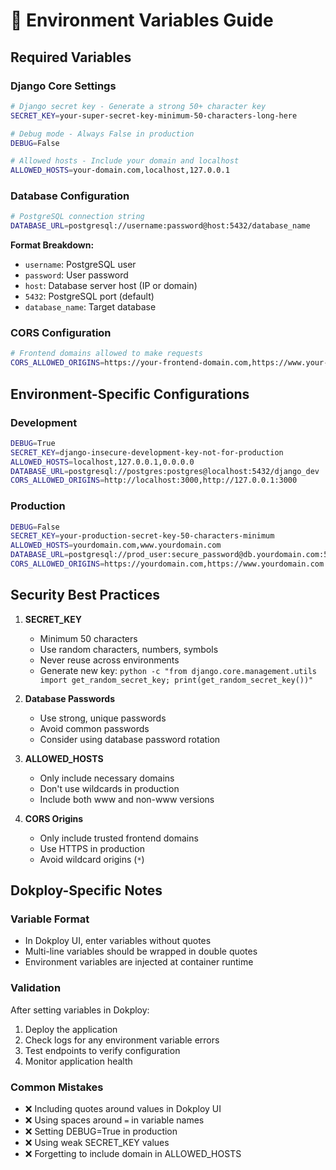 # 🔧 Environment Variables Guide

## Required Variables

### Django Core Settings

```bash
# Django secret key - Generate a strong 50+ character key
SECRET_KEY=your-super-secret-key-minimum-50-characters-long-here

# Debug mode - Always False in production
DEBUG=False

# Allowed hosts - Include your domain and localhost
ALLOWED_HOSTS=your-domain.com,localhost,127.0.0.1
```

### Database Configuration

```bash
# PostgreSQL connection string
DATABASE_URL=postgresql://username:password@host:5432/database_name
```

**Format Breakdown:**
- `username`: PostgreSQL user
- `password`: User password
- `host`: Database server host (IP or domain)
- `5432`: PostgreSQL port (default)
- `database_name`: Target database

### CORS Configuration

```bash
# Frontend domains allowed to make requests
CORS_ALLOWED_ORIGINS=https://your-frontend-domain.com,https://www.your-domain.com
```

## Environment-Specific Configurations

### Development
```bash
DEBUG=True
SECRET_KEY=django-insecure-development-key-not-for-production
ALLOWED_HOSTS=localhost,127.0.0.1,0.0.0.0
DATABASE_URL=postgresql://postgres:postgres@localhost:5432/django_dev
CORS_ALLOWED_ORIGINS=http://localhost:3000,http://127.0.0.1:3000
```

### Production
```bash
DEBUG=False
SECRET_KEY=your-production-secret-key-50-characters-minimum
ALLOWED_HOSTS=yourdomain.com,www.yourdomain.com
DATABASE_URL=postgresql://prod_user:secure_password@db.yourdomain.com:5432/prod_db
CORS_ALLOWED_ORIGINS=https://yourdomain.com,https://www.yourdomain.com
```

## Security Best Practices

1. **SECRET_KEY**
   - Minimum 50 characters
   - Use random characters, numbers, symbols
   - Never reuse across environments
   - Generate new key: `python -c "from django.core.management.utils import get_random_secret_key; print(get_random_secret_key())"`

2. **Database Passwords**
   - Use strong, unique passwords
   - Avoid common passwords
   - Consider using database password rotation

3. **ALLOWED_HOSTS**
   - Only include necessary domains
   - Don't use wildcards in production
   - Include both www and non-www versions

4. **CORS Origins**
   - Only include trusted frontend domains
   - Use HTTPS in production
   - Avoid wildcard origins (`*`)

## Dokploy-Specific Notes

### Variable Format
- In Dokploy UI, enter variables without quotes
- Multi-line variables should be wrapped in double quotes
- Environment variables are injected at container runtime

### Validation
After setting variables in Dokploy:
1. Deploy the application
2. Check logs for any environment variable errors
3. Test endpoints to verify configuration
4. Monitor application health

### Common Mistakes
- ❌ Including quotes around values in Dokploy UI
- ❌ Using spaces around `=` in variable names
- ❌ Setting DEBUG=True in production
- ❌ Using weak SECRET_KEY values
- ❌ Forgetting to include domain in ALLOWED_HOSTS
